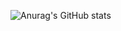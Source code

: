 ![Anurag's GitHub stats](https://github-readme-stats.vercel.app/api?username=BrahimElkabouss&theme=dark&show_icons=true)
